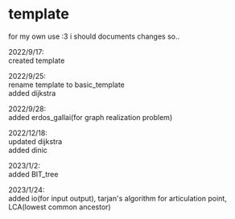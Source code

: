 # template

for my own use :3  i should documents changes so..

2022/9/17:  
created template

2022/9/25:  
rename template to basic_template  
added dijkstra  
           
2022/9/28:  
added erdos_gallai(for graph realization problem)  
  
2022/12/18:  
updated dijkstra  
added dinic  
  
2023/1/2:  
added BIT_tree  
  
2023/1/24:  
added io(for input output), tarjan's algorithm for articulation point, LCA(lowest common ancestor)  
